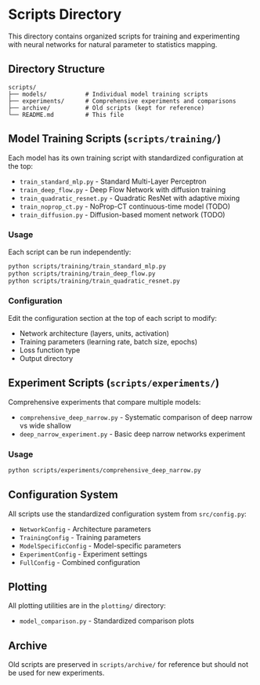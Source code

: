 # Scripts Directory

This directory contains organized scripts for training and experimenting with neural networks for natural parameter to statistics mapping.

## Directory Structure

```
scripts/
├── models/           # Individual model training scripts
├── experiments/      # Comprehensive experiments and comparisons
├── archive/          # Old scripts (kept for reference)
└── README.md         # This file
```

## Model Training Scripts (`scripts/training/`)

Each model has its own training script with standardized configuration at the top:

- `train_standard_mlp.py` - Standard Multi-Layer Perceptron
- `train_deep_flow.py` - Deep Flow Network with diffusion training
- `train_quadratic_resnet.py` - Quadratic ResNet with adaptive mixing
- `train_noprop_ct.py` - NoProp-CT continuous-time model (TODO)
- `train_diffusion.py` - Diffusion-based moment network (TODO)

### Usage

Each script can be run independently:

```bash
python scripts/training/train_standard_mlp.py
python scripts/training/train_deep_flow.py
python scripts/training/train_quadratic_resnet.py
```

### Configuration

Edit the configuration section at the top of each script to modify:
- Network architecture (layers, units, activation)
- Training parameters (learning rate, batch size, epochs)
- Loss function type
- Output directory

## Experiment Scripts (`scripts/experiments/`)

Comprehensive experiments that compare multiple models:

- `comprehensive_deep_narrow.py` - Systematic comparison of deep narrow vs wide shallow
- `deep_narrow_experiment.py` - Basic deep narrow networks experiment

### Usage

```bash
python scripts/experiments/comprehensive_deep_narrow.py
```

## Configuration System

All scripts use the standardized configuration system from `src/config.py`:

- `NetworkConfig` - Architecture parameters
- `TrainingConfig` - Training parameters  
- `ModelSpecificConfig` - Model-specific parameters
- `ExperimentConfig` - Experiment settings
- `FullConfig` - Combined configuration

## Plotting

All plotting utilities are in the `plotting/` directory:

- `model_comparison.py` - Standardized comparison plots

## Archive

Old scripts are preserved in `scripts/archive/` for reference but should not be used for new experiments.
